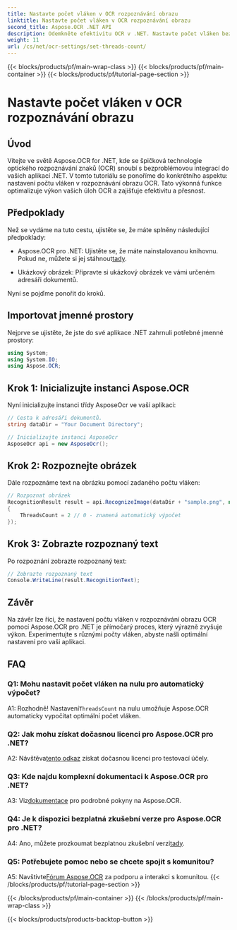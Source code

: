 ```yaml
---
title: Nastavte počet vláken v OCR rozpoznávání obrazu
linktitle: Nastavte počet vláken v OCR rozpoznávání obrazu
second_title: Aspose.OCR .NET API
description: Odemkněte efektivitu OCR v .NET. Nastavte počet vláken bez námahy pomocí Aspose.OCR. Zvyšte přesnost a rychlost.
weight: 11
url: /cs/net/ocr-settings/set-threads-count/
---
```


{{< blocks/products/pf/main-wrap-class >}}
{{< blocks/products/pf/main-container >}}
{{< blocks/products/pf/tutorial-page-section >}}

# Nastavte počet vláken v OCR rozpoznávání obrazu

## Úvod

Vítejte ve světě Aspose.OCR for .NET, kde se špičková technologie optického rozpoznávání znaků (OCR) snoubí s bezproblémovou integrací do vašich aplikací .NET. V tomto tutoriálu se ponoříme do konkrétního aspektu: nastavení počtu vláken v rozpoznávání obrazu OCR. Tato výkonná funkce optimalizuje výkon vašich úloh OCR a zajišťuje efektivitu a přesnost.

## Předpoklady

Než se vydáme na tuto cestu, ujistěte se, že máte splněny následující předpoklady:

-  Aspose.OCR pro .NET: Ujistěte se, že máte nainstalovanou knihovnu. Pokud ne, můžete si jej stáhnout[tady](https://releases.aspose.com/ocr/net/).

- Ukázkový obrázek: Připravte si ukázkový obrázek ve vámi určeném adresáři dokumentů.

Nyní se pojďme ponořit do kroků.

## Importovat jmenné prostory

Nejprve se ujistěte, že jste do své aplikace .NET zahrnuli potřebné jmenné prostory:

```csharp
using System;
using System.IO;
using Aspose.OCR;
```

## Krok 1: Inicializujte instanci Aspose.OCR

Nyní inicializujte instanci třídy AsposeOcr ve vaší aplikaci:

```csharp
// Cesta k adresáři dokumentů.
string dataDir = "Your Document Directory";

// Inicializujte instanci AsposeOcr
AsposeOcr api = new AsposeOcr();
```

## Krok 2: Rozpoznejte obrázek

Dále rozpoznáme text na obrázku pomocí zadaného počtu vláken:

```csharp
// Rozpoznat obrázek
RecognitionResult result = api.RecognizeImage(dataDir + "sample.png", new RecognitionSettings
{
    ThreadsCount = 2 // 0 - znamená automatický výpočet
});
```

## Krok 3: Zobrazte rozpoznaný text

Po rozpoznání zobrazte rozpoznaný text:

```csharp
// Zobrazte rozpoznaný text
Console.WriteLine(result.RecognitionText);
```

## Závěr

Na závěr lze říci, že nastavení počtu vláken v rozpoznávání obrazu OCR pomocí Aspose.OCR pro .NET je přímočarý proces, který výrazně zvyšuje výkon. Experimentujte s různými počty vláken, abyste našli optimální nastavení pro vaši aplikaci.

## FAQ

### Q1: Mohu nastavit počet vláken na nulu pro automatický výpočet?

 A1: Rozhodně! Nastavení`ThreadsCount` na nulu umožňuje Aspose.OCR automaticky vypočítat optimální počet vláken.

### Q2: Jak mohu získat dočasnou licenci pro Aspose.OCR pro .NET?

 A2: Návštěva[tento odkaz](https://purchase.aspose.com/temporary-license/) získat dočasnou licenci pro testovací účely.

### Q3: Kde najdu komplexní dokumentaci k Aspose.OCR pro .NET?

 A3: Viz[dokumentace](https://reference.aspose.com/ocr/net/) pro podrobné pokyny na Aspose.OCR.

### Q4: Je k dispozici bezplatná zkušební verze pro Aspose.OCR pro .NET?

 A4: Ano, můžete prozkoumat bezplatnou zkušební verzi[tady](https://releases.aspose.com/).

### Q5: Potřebujete pomoc nebo se chcete spojit s komunitou?

 A5: Navštivte[Fórum Aspose.OCR](https://forum.aspose.com/c/ocr/16) za podporu a interakci s komunitou.
{{< /blocks/products/pf/tutorial-page-section >}}

{{< /blocks/products/pf/main-container >}}
{{< /blocks/products/pf/main-wrap-class >}}

{{< blocks/products/products-backtop-button >}}

